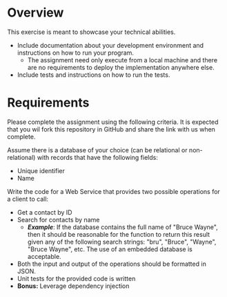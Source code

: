 # Overview
This exercise is meant to showcase your technical abilities.
* Include documentation about your development environment and instructions on how to run your program.
   * The assignment need only execute from a local machine and there are no requirements to deploy the implementation anywhere else.
* Include tests and instructions on how to run the tests.

# Requirements
Please complete the assignment using the following criteria. It is expected that you wil fork this repository in GitHub and share the link with us when complete.

Assume there is a database of your choice (can be relational or non-relational) with records that have the following fields:
* Unique identifier
* Name

Write the code for a Web Service that provides two possible operations for a client to call:
* Get a contact by ID
* Search for contacts by name
  * **_Example_**: If the database contains the full name of "Bruce Wayne", then it should be reasonable for the function to return this result given any of the following search strings: "bru", "Bruce", "Wayne", "Bruce Wayne", etc. The use of an embedded database is acceptable.
* Both the input and output of the operations should be formatted in JSON.
* Unit tests for the provided code is written
* **Bonus:** Leverage dependency injection
